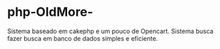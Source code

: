 php-OldMore-
============

Sistema baseado em cakephp e um pouco de Opencart.  Sistema busca fazer busca em banco de dados simples e eficiente. 